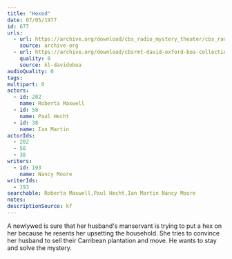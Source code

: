 ```yaml
---
title: "Hexed"
date: 07/05/1977
id: 677
urls: 
  - url: https://archive.org/download/cbs_radio_mystery_theater/cbs_radio_mystery_theater-0651-0700.zip/cbs_radio_mystery_theater-0651-0700%2Fcbsrmt_0677_hexed.mp3
    source: archive-org
  - url: https://archive.org/download/cbsrmt-david-oxford-boa-collection/CBSRMT-770705-0677-Hexed-(128-48)_WBBM-JE-{BoA}.mp3
    quality: 0
    source: kl-davidoboa
audioQuality: 0
tags: 
multipart: 0
actors:  
  - id: 202
    name: Roberta Maxwell  
  - id: 58
    name: Paul Hecht  
  - id: 38
    name: Ian Martin
actorIds:  
  - 202  
  - 58  
  - 38
writers:  
  - id: 193
    name: Nancy Moore
writerIds:  
  - 193
searchable: Roberta Maxwell,Paul Hecht,Ian Martin Nancy Moore
notes: 
descriptionSource: kf
---
```

A newlywed is sure that her husband's manservant is trying to put a hex on her because he resents her upsetting the household. She tries to convince her husband to sell their Carribean plantation and move. He wants to stay and solve the mystery.